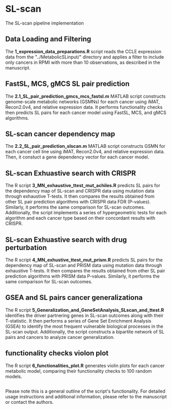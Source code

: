 # SL-scan
The SL-scan pipeline implementation

## Data Loading and Filtering

The **1_expression_data_preparations.R** script reads the CCLE expression data from the "../MetabolicSLinput/" directory and applies a filter to include only cancers in RPMI with more than 10 observations, as described in the manuscript.

## FastSL, MCS, gMCS SL pair prediction

The **2.1_SL_pair_prediction_gmcs_mcs_fastsl.m** MATLAB script constructs genome-scale metabolic networks (GSMNs) for each cancer using iMAT, Recon2.0v4, and relative expression data. It performs functionality checks then predicts SL pairs for each cancer model using FastSL, MCS, and gMCS algorithms.

## SL-scan cancer dependency map

The **2.2_SL_pair_prediction_slscan.m** MATLAB script constructs GSMN for each cancer cell line using iMAT, Recon2.0v4, and relative expression data. Then, it constuct a gene dependency vector for each cancer model.

## SL-scan Exhuastive search with CRISPR

The R script **3_MN_exhaustive_ttest_mut_achiles.R** predicts SL pairs for the dependency map of SL-scan and CRISPR data using mutation data through exhaustive T-tests. It then compares the results obtained from other SL pair prediction algorithms with CRISPR data FDR (P-values). Similarly, it performs the same comparison for SL-scan outcomes. Additionally, the script implements a series of hypergeometric tests for each algorithm and each cancer type based on their concordant results with CRISPR.

## SL-scan Exhuastive search with drug perturbation

The R script **4_MN_exhustive_ttest_mut_prism.R** predicts SL pairs for the dependency map of SL-scan and PRISM data using mutation data through exhaustive T-tests. It then compares the results obtained from other SL pair prediction algorithms with PRISM data P-values. Similarly, it performs the same comparison for SL-scan outcomes.

## GSEA and SL pairs cancer generalizationa 

The R script **5_Generalization_and_GeneSetAnalysis_SLscan_and_ttest.R** identifies the driver partnering genes in SL-scan outcomes along with their T-statistic. It then performs a series of Gene Set Enrichment Analysis (GSEA) to identify the most frequent vulnerable biological processes in the SL-scan output. Additionally, the script constructs a bipartite network of SL pairs and cancers to analyze cancer generalization.

## functionality checks violon plot 

The R script **6_functionalities_plot.R** generates violin plots for each cancer metabolic model, comparing their functionality checks to 100 random models.

##
Please note this is a general outline of the script's functionality. For detailed usage instructions and additional information, please refer to the manuscript or contact the authors.




